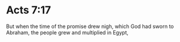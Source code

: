# Acts 7:17

But when the time of the promise drew nigh, which God had sworn to Abraham, the people grew and multiplied in Egypt,